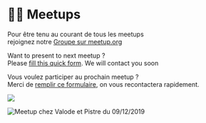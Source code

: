 # 👷‍♀️ Meetups

Pour être tenu au courant de tous les meetups   
rejoignez notre [Groupe sur meetup.org](https://www.meetup.com/fr-FR/collaborative-architecture/)  
  
Want to present to next meetup ?   
Please [fill this quick form](https://sebastien277352.typeform.com/to/Z1CeRnBm). We will contact you soon 

Vous voulez participer au prochain meetup ?   
Merci de [remplir ce formulaire](https://sebastien277352.typeform.com/to/Z1CeRnBm), on vous recontactera rapidement.   


![](../.gitbook/assets/open-source-agile-collaborative-meetup.png)

![Meetup chez Valode et Pistre du 09/12/2019](../.gitbook/assets/photo-analisa.jpeg)

